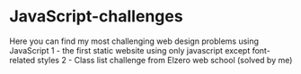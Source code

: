 # JavaScript-challenges
Here you can find my most challenging web design problems using JavaScript 
1 - the first static website using only javascript except font-related styles
2 - Class list challenge from Elzero web school (solved by me)
